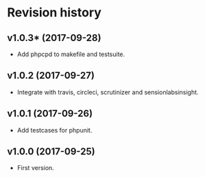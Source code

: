Revision history
=================================

v1.0.3* (2017-09-28)
---------------------------------

* Add phpcpd to makefile and testsuite.


v1.0.2 (2017-09-27)
---------------------------------

* Integrate with travis, circleci, scrutinizer and sensionlabsinsight.


v1.0.1 (2017-09-26)
---------------------------------

* Add testcases for phpunit.


v1.0.0 (2017-09-25)
---------------------------------

* First version.
